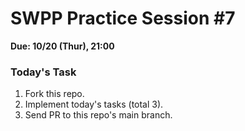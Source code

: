 # SWPP Practice Session #7

**Due: 10/20 (Thur), 21:00**

### Today's Task
1. Fork this repo.
2. Implement today's tasks (total 3).
3. Send PR to this repo's main branch.